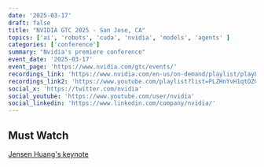 ```yaml
---
date: '2025-03-17'
draft: false
title: "NVIDIA GTC 2025 - San Jose, CA"
topics: ['ai', 'robots', 'cuda', 'nvidia', 'models', 'agents' ]
categories: ['conference']
summary: "Nvidia's premiere conference"
event_date: '2025-03-17'
event_page: 'https://www.nvidia.com/gtc/events/'
recordings_link: 'https://www.nvidia.com/en-us/on-demand/playlist/playList-79f11c8a-c249-4bc5-b27f-a8ebcf18497a/'
recordings_link2: 'https://www.youtube.com/playlist?list=PLZHnYvH1qtOZCUU5UAui608MaZN_60dmK'
social_x: 'https://twitter.com/nvidia'
social_youtube: 'https://www.youtube.com/user/nvidia'
social_linkedin: 'https://www.linkedin.com/company/nvidia/'
---
```


## Must Watch

[Jensen Huang's keynote](https://www.youtube.com/watch?v=_waPvOwL9Z8&list=PLZHnYvH1qtOZCUU5UAui608MaZN_60dmK&index=2)